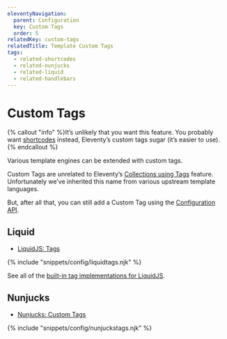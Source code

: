 ```yaml
---
eleventyNavigation:
  parent: Configuration
  key: Custom Tags
  order: 5
relatedKey: custom-tags
relatedTitle: Template Custom Tags
tags:
  - related-shortcodes
  - related-nunjucks
  - related-liquid
  - related-handlebars
---
```


# Custom Tags

{% callout "info" %}It’s unlikely that you want this feature. You probably want <a href="/docs/shortcodes/">shortcodes</a> instead, Eleventy’s custom tags sugar (it’s easier to use).{% endcallout %}

Various template engines can be extended with custom tags.

Custom Tags are unrelated to Eleventy’s [Collections using Tags](/docs/collections/) feature. Unfortunately we’ve inherited this name from various upstream template languages.

But, after all that, you can still add a Custom Tag using the [Configuration API](/docs/config/#using-the-configuration-api).

## Liquid

- [LiquidJS: Tags](https://liquidjs.com/tutorials/register-filters-tags.html)

{% include "snippets/config/liquidtags.njk" %}

See all of the [built-in tag implementations for LiquidJS](https://liquidjs.com/tags/overview.html).

## Nunjucks

- [Nunjucks: Custom Tags](https://mozilla.github.io/nunjucks/api.html#custom-tags)

{% include "snippets/config/nunjuckstags.njk" %}
